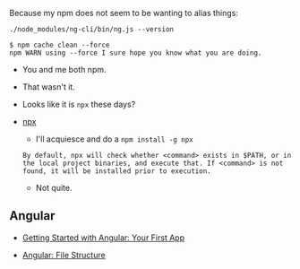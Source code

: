 Because my npm does not seem to be wanting to alias things:
```
./node_modules/ng-cli/bin/ng.js --version
```

```
$ npm cache clean --force
npm WARN using --force I sure hope you know what you are doing.
```
- You and me both npm.
- That wasn't it.

- Looks like it is `npx` these days? 
- [npx](https://www.npmjs.com/package/npx)
    - I'll acquiesce and do a `npm install -g npx`
    ```
    By default, npx will check whether <command> exists in $PATH, or in the local project binaries, and execute that. If <command> is not found, it will be installed prior to execution.
    ```
    - Not quite.


## Angular
- [Getting Started with Angular: Your First App](https://angular.io/start)

- [Angular: File Structure](https://angular.io/guide/file-structure)